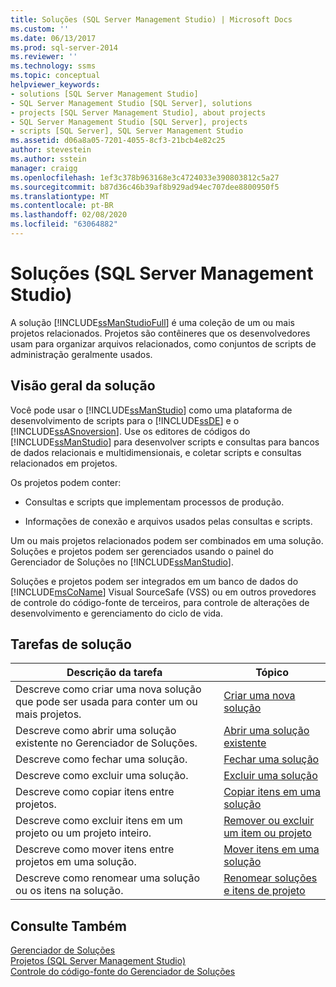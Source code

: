 ```yaml
---
title: Soluções (SQL Server Management Studio) | Microsoft Docs
ms.custom: ''
ms.date: 06/13/2017
ms.prod: sql-server-2014
ms.reviewer: ''
ms.technology: ssms
ms.topic: conceptual
helpviewer_keywords:
- solutions [SQL Server Management Studio]
- SQL Server Management Studio [SQL Server], solutions
- projects [SQL Server Management Studio], about projects
- SQL Server Management Studio [SQL Server], projects
- scripts [SQL Server], SQL Server Management Studio
ms.assetid: d06a8a05-7201-4055-8cf3-21bcb4e82c25
author: stevestein
ms.author: sstein
manager: craigg
ms.openlocfilehash: 1ef3c378b963168e3c4724033e390803812c5a27
ms.sourcegitcommit: b87d36c46b39af8b929ad94ec707dee8800950f5
ms.translationtype: MT
ms.contentlocale: pt-BR
ms.lasthandoff: 02/08/2020
ms.locfileid: "63064882"
---
```

# <a name="solutions-sql-server-management-studio"></a>Soluções (SQL Server Management Studio)
  A solução [!INCLUDE[ssManStudioFull](../../includes/ssmanstudiofull-md.md)] é uma coleção de um ou mais projetos relacionados. Projetos são contêineres que os desenvolvedores usam para organizar arquivos relacionados, como conjuntos de scripts de administração geralmente usados.  
  
## <a name="solution-overview"></a>Visão geral da solução  
 Você pode usar o [!INCLUDE[ssManStudio](../../includes/ssmanstudio-md.md)] como uma plataforma de desenvolvimento de scripts para o [!INCLUDE[ssDE](../../includes/ssde-md.md)] e o [!INCLUDE[ssASnoversion](../../includes/ssasnoversion-md.md)]. Use os editores de códigos do [!INCLUDE[ssManStudio](../../includes/ssmanstudio-md.md)] para desenvolver scripts e consultas para bancos de dados relacionais e multidimensionais, e coletar scripts e consultas relacionados em projetos.  
  
 Os projetos podem conter:  
  
-   Consultas e scripts que implementam processos de produção.  
  
-   Informações de conexão e arquivos usados pelas consultas e scripts.  
  
 Um ou mais projetos relacionados podem ser combinados em uma solução. Soluções e projetos podem ser gerenciados usando o painel do Gerenciador de Soluções no [!INCLUDE[ssManStudio](../../includes/ssmanstudio-md.md)].  
  
 Soluções e projetos podem ser integrados em um banco de dados do [!INCLUDE[msCoName](../../includes/msconame-md.md)] Visual SourceSafe (VSS) ou em outros provedores de controle do código-fonte de terceiros, para controle de alterações de desenvolvimento e gerenciamento do ciclo de vida.  
  
## <a name="solution-tasks"></a>Tarefas de solução  
  
|Descrição da tarefa|Tópico|  
|----------------------|-----------|  
|Descreve como criar uma nova solução que pode ser usada para conter um ou mais projetos.|[Criar uma nova solução](create-a-new-solution.md)|  
|Descreve como abrir uma solução existente no Gerenciador de Soluções.|[Abrir uma solução existente](open-an-existing-solution.md)|  
|Descreve como fechar uma solução.|[Fechar uma solução](close-a-solution.md)|  
|Descreve como excluir uma solução.|[Excluir uma solução](delete-a-solution.md)|  
|Descreve como copiar itens entre projetos.|[Copiar itens em uma solução](copy-items-in-a-solution.md)|  
|Descreve como excluir itens em um projeto ou um projeto inteiro.|[Remover ou excluir um item ou projeto](remove-or-delete-an-item-or-project.md)|  
|Descreve como mover itens entre projetos em uma solução.|[Mover itens em uma solução](move-items-in-a-solution.md)|  
|Descreve como renomear uma solução ou os itens na solução.|[Renomear soluções e itens de projeto](rename-solutions-and-project-items.md)|  
  
## <a name="see-also"></a>Consulte Também  
 [Gerenciador de Soluções](solution-explorer.md)   
 [Projetos &#40;SQL Server Management Studio&#41;](projects-sql-server-management-studio.md)   
 [Controle do código-fonte do Gerenciador de Soluções](../../database-engine/solution-explorer-source-control.md)  
  
  
